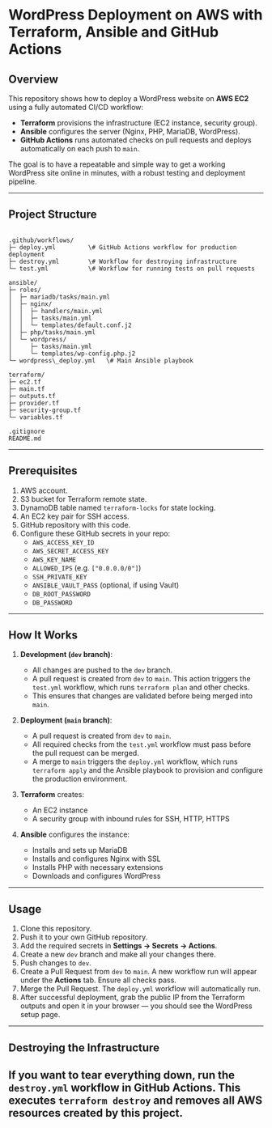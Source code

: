 
# WordPress Deployment on AWS with Terraform, Ansible and GitHub Actions

## Overview

This repository shows how to deploy a WordPress website on **AWS EC2** using a fully automated CI/CD workflow:
- **Terraform** provisions the infrastructure (EC2 instance, security group).
- **Ansible** configures the server (Nginx, PHP, MariaDB, WordPress).
- **GitHub Actions** runs automated checks on pull requests and deploys automatically on each push to `main`.

The goal is to have a repeatable and simple way to get a working WordPress site online in minutes, with a robust testing and deployment pipeline.

---

## Project Structure

```

.github/workflows/
├─ deploy.yml         \# GitHub Actions workflow for production deployment
├─ destroy.yml        \# Workflow for destroying infrastructure
└─ test.yml           \# Workflow for running tests on pull requests

ansible/
├─ roles/
│  ├─ mariadb/tasks/main.yml
│  ├─ nginx/
│  │  ├─ handlers/main.yml
│  │  ├─ tasks/main.yml
│  │  └─ templates/default.conf.j2
│  ├─ php/tasks/main.yml
│  └─ wordpress/
│     ├─ tasks/main.yml
│     └─ templates/wp-config.php.j2
└─ wordpress\_deploy.yml   \# Main Ansible playbook

terraform/
├─ ec2.tf
├─ main.tf
├─ outputs.tf
├─ provider.tf
├─ security-group.tf
└─ variables.tf

.gitignore
README.md

```

---

## Prerequisites

1. AWS account.
2. S3 bucket for Terraform remote state.
3. DynamoDB table named `terraform-locks` for state locking.
4. An EC2 key pair for SSH access.
5. GitHub repository with this code.
6. Configure these GitHub secrets in your repo:
   - `AWS_ACCESS_KEY_ID`
   - `AWS_SECRET_ACCESS_KEY`
   - `AWS_KEY_NAME`
   - `ALLOWED_IPS` (e.g. `["0.0.0.0/0"]`)
   - `SSH_PRIVATE_KEY`
   - `ANSIBLE_VAULT_PASS` (optional, if using Vault)
   - `DB_ROOT_PASSWORD`
   - `DB_PASSWORD`

---

## How It Works

1. **Development (`dev` branch)**:
   * All changes are pushed to the `dev` branch.
   * A pull request is created from `dev` to `main`. This action triggers the `test.yml` workflow, which runs `terraform plan` and other checks.
   * This ensures that changes are validated before being merged into `main`.

2. **Deployment (`main` branch)**:
   * A pull request is created from `dev` to `main`.
   * All required checks from the `test.yml` workflow must pass before the pull request can be merged.
   * A merge to `main` triggers the `deploy.yml` workflow, which runs `terraform apply` and the Ansible playbook to provision and configure the production environment.

3. **Terraform** creates:
   - An EC2 instance
   - A security group with inbound rules for SSH, HTTP, HTTPS

4. **Ansible** configures the instance:
   - Installs and sets up MariaDB
   - Installs and configures Nginx with SSL
   - Installs PHP with necessary extensions
   - Downloads and configures WordPress

---

## Usage

1. Clone this repository.
2. Push it to your own GitHub repository.
3. Add the required secrets in **Settings → Secrets → Actions**.
4. Create a new `dev` branch and make all your changes there.
5. Push changes to `dev`.
6. Create a Pull Request from `dev` to `main`. A new workflow run will appear under the **Actions** tab. Ensure all checks pass.
7. Merge the Pull Request. The `deploy.yml` workflow will automatically run.
8. After successful deployment, grab the public IP from the Terraform outputs and open it in your browser — you should see the WordPress setup page.

---

## Destroying the Infrastructure

If you want to tear everything down, run the `destroy.yml` workflow in GitHub Actions.
This executes `terraform destroy` and removes all AWS resources created by this project.
---